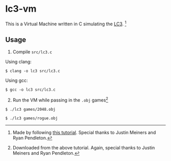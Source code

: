 # lc3-vm
This is a Virtual Machine written in C simulating the [LC3](https://en.wikipedia.org/wiki/Little_Computer_3). [^1]
## Usage
1. Compile `src/lc3.c`

Using clang:
```console
$ clang -o lc3 src/lc3.c
```
Using gcc:
```console
$ gcc -o lc3 src/lc3.c
```

2. Run the VM while passing in the `.obj` games[^2]

```console
$ ./lc3 games/2048.obj
```

```console
$ ./lc3 games/rogue.obj
```


[^1]: Made by following [this tutorial](https://www.jmeiners.com/lc3-vm/index.html). Special thanks to Justin Meiners and Ryan Pendleton.
[^2]: Downloaded from the above tutorial. Again, special thanks to Justin Meiners and Ryan Pendleton.
